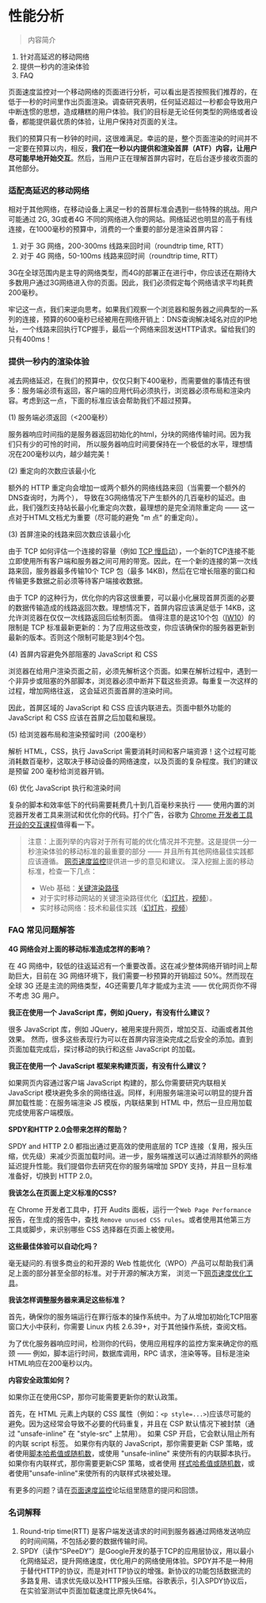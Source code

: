 性能分析
=======

> 内容简介
1. 针对高延迟的移动网络
2. 提供一秒内的渲染体验
3. FAQ

页面速度监控对一个移动网络的页面进行分析，可以看出是否按照我们推荐的，在低于一秒的时间里作出页面渲染。调查研究表明，任何延迟超过一秒都会导致用户中断连惯的思想，造成糟糕的用户体验。我们的目标是无论任何类型的网络或者设备，都能提供最优质的体验，让用户保持对页面的关注。

我们的预算只有一秒钟的时间，这很难满足。幸运的是，整个页面渲染的时间并不一定要在预算以内，相反，__我们在一秒以内提供和渲染首屏（ATF）内容，让用户尽可能早地开始交互__。然后，当用户正在理解首屏内容时，在后台逐步接收页面的其他部分。

### 适配高延迟的移动网络

相对于其他网络，在移动设备上满足一秒的首屏标准会遇到一些特殊的挑战。用户可能通过 2G, 3G或者4G 不同的网络进入你的网站。网络延迟也明显的高于有线连接，在1000毫秒的预算中，消费的一个重要的部分是渲染首屏内容：

1. 对于 3G 网络，200-300ms 线路来回时间（roundtrip time, RTT）
2. 对于 4G 网络，50-100ms 线路来回时间（roundtrip time, RTT）

3G在全球范围内是主导的网络类型，而4G的部署正在进行中，你应该还在期待大多数用户通过3G网络进入你的页面。因此，我们必须假定每个网络请求平均耗费200毫秒。

牢记这一点，我们来逆向思考。如果我们观察一个浏览器和服务器之间典型的一系列的连接，预算的600毫秒已经被用在网络开销上：DNS查询解决域名对应的IP地址，一个线路来回执行TCP握手，最后一个网络来回发送HTTP请求。留给我们的只有400ms！

### 提供一秒内的渲染体验

减去网络延迟，在我们的预算中，仅仅只剩下400毫秒，而需要做的事情还有很多：服务端必须有返回，客户端的应用代码必须执行，浏览器必须布局和渲染内容。考虑到这一点，下面的标准应该会帮助我们不超过预算。

(1) 服务端必须返回（<200毫秒）

服务器响应时间指的是服务器返回初始化的html，分块的网络传输时间。因为我们只有少的可怜的时间，
所以服务器响应时间要保持在一个极低的水平，理想情况在200毫秒以内，越少越完美！

(2) 重定向的次数应该最小化

额外的 HTTP 重定向会增加一或两个额外的网络线路来回（当需要一个额外的DNS查询时，为两个），
导致在3G网络情况下产生额外的几百毫秒的延迟。由此，我们强烈支持站长最小化重定向次数，最理想的是完全消除重定向 —— 这一点对于HTML文档尤为重要（尽可能的避免 "m 点“ 的重定向）。

(3) 首屏渲染的线路来回次数应该最小化

由于 TCP 如何评估一个连接的容量（例如 [TCP 慢启动](http://en.wikipedia.org/wiki/Slow-start)），一个新的TCP连接不能立即使用所有客户端和服务器之间可用的带宽。因此，在一个新的连接的第一次线路来回，服务器最多传输10个 TCP 包（最多 14KB)，然后在它增长阻塞的窗口和传输更多数据之前必须等待客户端接收数据。

由于 TCP 的这种行为，优化你的内容这很重要，可以最小化展现首屏页面的必要的数据传输造成的线路返回次数。理想情况下，首屏内容应该满足低于 14KB，这允许浏览器在仅仅一次线路返回后绘制页面。
值得注意的是这10个包（[IW10](http://tools.ietf.org/html/draft-hkchu-tcpm-initcwnd-01)）的限制是 TCP 标准最新更新的：为了应用这些改变，你应该确保你的服务器更新到最新的版本。否则这个限制可能是3到4个包。

(4) 首屏内容避免外部阻塞的 JavaScript 和 CSS

浏览器在给用户渲染页面之前，必须先解析这个页面。如果在解析过程中，遇到一个非异步或阻塞的外部脚本，浏览器必须中断并下载这些资源。每重复一次这样的过程，增加网络往返，
这会延迟页面首屏的渲染时间。

因此，首屏区域的 JavaScript 和 CSS 应该内联进去。页面中额外功能的 JavaScript 和 CSS 应该在首屏之后加载和展现。

(5) 给浏览器布局和渲染预留时间（200毫秒）

解析 HTML，CSS，执行 JavaScript 需要消耗时间和客户端资源！这个过程可能消耗数百毫秒，这取决于移动设备的网络速度，以及页面的复杂程度。我们的建议是预留 200 毫秒给浏览器开销。

(6) 优化 JavaScript 执行和渲染时间

复杂的脚本和效率低下的代码需要耗费几十到几百毫秒来执行 —— 使用内置的浏览器开发者工具来测试和优化你的代码。打个广告，谷歌为 [Chrome 开发者工具开设的交互课程](http://discover-devtools.codeschool.com/)值得看一下。

> 注意：上面列举的内容对于所有可能的优化情况并不完整。这是提供一分一秒渲染体验的移动标准的最重要的部分 —— 并且所有其他网络最佳实践都应该遵循。
> [网页速度监控](https://developers.google.com/speed/pagespeed/insights)提供进一步的意见和建议。
> 深入挖掘上面的移动标准，检查一下几点：
> * Web 基础：[关键渲染路径](https://developers.google.com/web/fundamentals/documentation/performance/critical-rendering-path/index)
> * 对于实时移动网站的关键渲染路径优化（[幻灯片](http://bit.ly/mobilecrp)，[视频](http://www.youtube.com/watch?v=YV1nKLWoARQ)）。
> * 实时移动网络：技术和最佳实践（[幻灯片](http://storage.googleapis.com/io-2013/presentations/239-%20Instant%20Mobile%20Websites-%20Techniques%20and%20Best%20Practices.pdf)，[视频](https://www.youtube.com/watch?v=Bzw8-ZLpwtw)）

### FAQ 常见问题解答

__4G 网络会对上面的移动标准造成怎样的影响？__

在 4G 网络中，较低的往返延迟有一个重要改善。这在减少整体网络开销时间上帮助巨大，目前在 3G 网络环境下，我们需要一秒预算的开销超过 50%。然而现在全球 3G 还是主流的网络类型，4G还需要几年才能成为主流 —— 优化网页你不得不考虑 3G 用户。

__我正在使用一个 JavaScript 库，例如 jQuery，有没有什么建议？__

很多 JavaScript 库，例如 JQuery，被用来提升网页，增加交互、动画或者其他效果。
然而，很多这些表现行为可以在首屏内容渲染完成之后安全的添加。直到页面加载完成后，探讨移动的执行和这些 JavaScript 的加载。

__我正在使用一个 JavaScript 框架来构建页面，有没有什么建议？__

如果网页内容通过客户端 JavaScript 构建的，那么你需要研究内联相关 JavaScript 模块避免多余的网络往返。同样，利用服务端渲染可以明显的提升首屏加载性能：在服务端渲染 JS 模版，内联结果到 HTML 中，然后一旦应用加载完成使用客户端模版。

__SPDY和HTTP 2.0会带来怎样的帮助？__

SPDY and HTTP 2.0 都指出通过更高效的使用底层的 TCP 连接（复用，报头压缩，优先级）来减少页面加载时间。进一步，服务端推送可以通过消除额外的网络延迟提升性能。我们提倡你去研究在你的服务端增加 SPDY 支持，并且一旦标准准备好，切换到 HTTP 2.0。

__我该怎么在页面上定义标准的CSS?__

在 Chrome 开发者工具中，打开 Audits 面板，运行一个``Web Page Performance`` 报告，在生成的报告中，查找 ``Remove unused CSS rules``。或者使用其他第三方工具或脚步，来识别哪些 CSS 选择器在页面上被使用。

__这些最佳体验可以自动化吗？__

毫无疑问的.有很多商业的和开源的 Web 性能优化（WPO）产品可以帮助我们满足上面的部分甚至全部的标准。对于开源的解决方案，
浏览一下[网页速度优化工具](https://developers.google.com/speed/pagespeed/optimization)。

__我该怎样调整服务器来满足这些标准？__

首先，确保你的服务端运行在罪行版本的操作系统中。为了从增加初始化TCP阻塞窗口大小中获利，你需要 Linux 内核 2.6.39+，对于其他操作系统，查阅文档。

为了优化服务器响应时间，检测你的代码，使用应用程序的监控方案来确定你的瓶颈 —— 例如，脚本运行时间，数据库调用，RPC 请求，渲染等等。目标是渲染HTML响应在200毫秒以内。

__内容安全政策如何？__

如果你正在使用CSP，那你可能需要更新你的默认政策。

首先，在 HTML 元素上内联的 CSS 属性（例如：```<p style=...>```)应该尽可能的避免。因为这经常会导致不必要的代码重复，并且在 CSP 默认情况下被封禁（通过 "unsafe-inline" 在 "style-src" 上禁用）。
如果 CSP 开启，它会默认阻止所有的内联 script 标签。
如果你有内联的 JavaScript，那你需要更新 CSP 策略，或者使用[脚本哈希值或随机数](http://www.w3.org/TR/CSP11/#script-src)，或使用 "unsafe-inline" 来使所有的内联脚本执行。如果你有内联样式，那你需要更新CSP 策略，或者使用
[样式哈希值或随机数](http://www.w3.org/TR/CSP11/#style-src)，或者使用"unsafe-inline"来使所有的内联样式块被处理。

有更多的问题？请在[页面速度监控](http://groups.google.com/group/pagespeed-insights-discuss)论坛组里随意的提问和回馈。


### 名词解释

1. Round-trip time(RTT) 是客户端发送请求的时间到服务器通过网络发送响应的时间间隔，不包括必要的数据传输时间。
2. SPDY（读作“SPeeDY”）是Google开发的基于TCP的应用层协议，用以最小化网络延迟，提升网络速度，优化用户的网络使用体验。SPDY并不是一种用于替代HTTP的协议，而是对HTTP协议的增强。新协议的功能包括数据流的多路复用、请求优先级以及HTTP报头压缩。谷歌表示，引入SPDY协议后，在实验室测试中页面加载速度比原先快64%。

